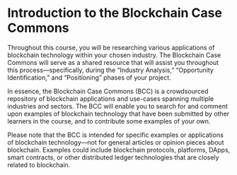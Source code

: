 # Introduction to the Blockchain Case Commons


Throughout this course, you will be researching various applications of blockchain technology within your chosen industry.  The Blockchain Case Commons will serve as a shared resource that will assist you throughout this process—specifically, during the “Industry Analysis,” “Opportunity Identification,” and “Positioning” phases of your project.

In essence, the Blockchain Case Commons (BCC) is a crowdsourced repository of blockchain applications and use-cases spanning multiple industries and sectors.  The BCC will enable you to search for and comment upon examples of blockchain technology that have been submitted by other learners in the course, and to contribute some examples of your own.

Please note that the BCC is intended for specific examples or applications of blockchain technology—not for general articles or opinion pieces about blockchain.  Examples could include blockchain protocols, platforms, DApps, smart contracts, or other distributed ledger technologies that are closely related to blockchain.
